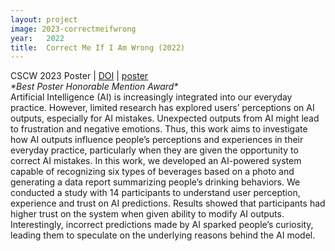 ```yaml
---
layout: project
image: 2023-correctmeifwrong
year:   2022
title:  Correct Me If I Am Wrong (2022)
---
```


<div class="metadata">CSCW 2023 Poster | <a href="https://doi.org/10.1145/3584931.3606997">DOI</a> | <a href="/projects/CSCW2023EA-correctmeifwrong-poster.pdf">poster</a></div>
<i>*Best Poster Honorable Mention Award*</i><br/>  
Artificial Intelligence (AI) is increasingly integrated into our everyday practice. However, limited research has explored users’ perceptions on AI outputs, especially for AI mistakes. Unexpected outputs from AI might lead to frustration and negative emotions. Thus, this work aims to investigate how AI outputs influence people’s perceptions and experiences in their everyday practice, particularly when they are given the opportunity to correct AI mistakes. In this work, we developed an AI-powered system capable of recognizing six types of beverages based on a photo and generating a data report summarizing people’s drinking behaviors. We conducted a study with 14 participants to understand user perception, experience and trust on AI predictions. Results showed that participants had higher trust on the system when given ability to modify AI outputs. Interestingly, incorrect predictions made by AI sparked people’s curiosity, leading them to speculate on the underlying reasons behind the AI model.

